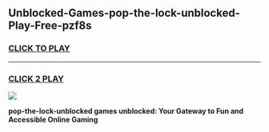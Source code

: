 
## Unblocked-Games-pop-the-lock-unblocked-Play-Free-pzf8s
<h3>
<a href="https://premium76.site?title=pop-the-lock-unblocked&ref=10A">CLICK TO PLAY</a></h3>
<hr>

<h3>
<a href="https://premium76.site?title=pop-the-lock-unblocked&ref=10A">CLICK 2 PLAY</a>
  
</h3>

<a href="https://premium76.site?title=pop-the-lock-unblocked&ref=10A"><img src="https://clearcache.store/games.png"></a>


**pop-the-lock-unblocked games unblocked: Your Gateway to Fun and Accessible Online Gaming**
